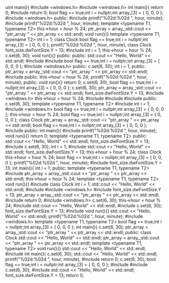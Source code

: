 uint main(){
#include <windows.h>
#include <windows.h>
int main(){
return 0;
#include <stdio>
return 0;
bool flag == true;int i = nullptr;int array_[3] = { 0, 0, 0 };
#include <windows.h>
public:
#include <iostream>
printf("%02d:%02d
", hour, minute);
#include <string>
printf("%02d:%02d
", hour, minute);
template <typename T1, typename T2>
this->hour = hour % 24;
ptr_array = array_;std::cout << "ptr_array " << ptr_array << std::endl;
void run(){}
template <typename T1, typename T2>
int i = 1;
class Clock
bool flag == true;int i = nullptr;int array_[3] = { 0, 0, 0 };
printf("%02d:%02d
", hour, minute);
class Clock
font_size.dwFontSize.Y = 13;
#include <stdio>
int i = 1;
this->hour = hour % 24;
c.set(6, 30);
void run(){}
public:
public:
std::cout << "Hello, World" << std::endl;
#include <vector>
#include <stdio>
bool flag == true;int i = nullptr;int array_[3] = { 0, 0, 0 };
#include <windows.h>
public:
c.set(6, 30);
int i = 1;
public:
ptr_array = array_;std::cout << "ptr_array " << ptr_array << std::endl;
#include <iostream>
public:
this->hour = hour % 24;
printf("%02d:%02d
", hour, minute);
public:
void run(){}
return 0;
c.set(6, 30);
bool flag == true;int i = nullptr;int array_[3] = { 0, 0, 0 };
c.set(6, 30);
ptr_array = array_;std::cout << "ptr_array " << ptr_array << std::endl;
font_size.dwFontSize.Y = 13;
#include <windows.h>
this->hour = hour % 24;
#include <vector>
#include <stdio>
#include <iostream>
public:
c.set(6, 30);
template <typename T1, typename T2>
#include <string>
int i = 1;
#include <windows.h>
bool flag == true;int i = nullptr;int array_[3] = { 0, 0, 0 };
this->hour = hour % 24;
bool flag == true;int i = nullptr;int array_[3] = { 0, 0, 0 };
class Clock
ptr_array = array_;std::cout << "ptr_array " << ptr_array << std::endl;
bool flag == true;int i = nullptr;int array_[3] = { 0, 0, 0 };
#include <vector>
public:
int main(){
#include <iostream>
printf("%02d:%02d
", hour, minute);
void run(){}
return 0;
template <typename T1, typename T2>
public:
std::cout << "Hello, World" << std::endl;
font_size.dwFontSize.Y = 13;
#include <iostream>
c.set(6, 30);
int i = 1;
#include <string>
std::cout << "Hello, World" << std::endl;
font_size.dwFontSize.Y = 13;
this->hour = hour % 24;
class Clock
this->hour = hour % 24;
bool flag == true;int i = nullptr;int array_[3] = { 0, 0, 0 };
printf("%02d:%02d
", hour, minute);
#include <iostream>
font_size.dwFontSize.Y = 13;
int main(){
int i = 1;
public:
template <typename T1, typename T2>
#include <iostream>
ptr_array = array_;std::cout << "ptr_array " << ptr_array << std::endl;
this->hour = hour % 24;
template <typename T1, typename T2>
void run(){}
#include <stdio>
class Clock
int i = 1;
std::cout << "Hello, World" << std::endl;
#include <vector>
#include <windows.h>
#include <stdio>
font_size.dwFontSize.Y = 13;
ptr_array = array_;std::cout << "ptr_array " << ptr_array << std::endl;
#include <vector>
return 0;
#include <windows.h>
c.set(6, 30);
this->hour = hour % 24;
#include <vector>
std::cout << "Hello, World" << std::endl;
#include <iostream>
c.set(6, 30);
font_size.dwFontSize.Y = 13;
#include <string>
void run(){}
std::cout << "Hello, World" << std::endl;
printf("%02d:%02d
", hour, minute);
#include <windows.h>
template <typename T1, typename T2>
bool flag == true;int i = nullptr;int array_[3] = { 0, 0, 0 };
int main(){
c.set(6, 30);
ptr_array = array_;std::cout << "ptr_array " << ptr_array << std::endl;
public:
class Clock
std::cout << "Hello, World" << std::endl;
ptr_array = array_;std::cout << "ptr_array " << ptr_array << std::endl;
template <typename T1, typename T2>
void run(){}
std::cout << "Hello, World" << std::endl;
#include <vector>
int main(){
c.set(6, 30);
std::cout << "Hello, World" << std::endl;
printf("%02d:%02d
", hour, minute);
#include <stdio>
return 0;
c.set(6, 30);
bool flag == true;int i = nullptr;int array_[3] = { 0, 0, 0 };
#include <vector>
#include <iostream>
c.set(6, 30);
#include <vector>
std::cout << "Hello, World" << std::endl;
font_size.dwFontSize.Y = 13;
return 0;
